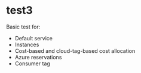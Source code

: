 # test3

Basic test for:
- Default service
- Instances
- Cost-based and cloud-tag-based cost allocation
- Azure reservations
- Consumer tag
